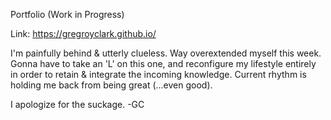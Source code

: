Portfolio (Work in Progress)

Link: https://gregroyclark.github.io/

I'm painfully behind & utterly clueless. Way overextended myself this week. 
Gonna have to take an 'L' on this one, and reconfigure my lifestyle entirely in order to retain & integrate the incoming knowledge.
Current rhythm is holding me back from being great (...even good).

I apologize for the suckage.
-GC